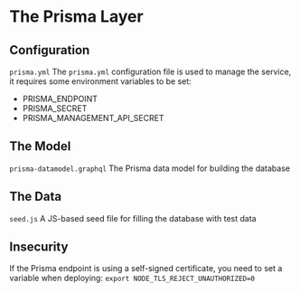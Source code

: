 # The Prisma Layer

## Configuration

`prisma.yml`
The `prisma.yml` configuration file is used to manage the service, it requires some environment variables to be set:

- PRISMA_ENDPOINT
- PRISMA_SECRET
- PRISMA_MANAGEMENT_API_SECRET

## The Model

`prisma-datamodel.graphql`
The Prisma data model for building the database

## The Data

`seed.js`
A JS-based seed file for filling the database with test data

## Insecurity

If the Prisma endpoint is using a self-signed certificate, you need to set a variable when deploying: `export NODE_TLS_REJECT_UNAUTHORIZED=0`
